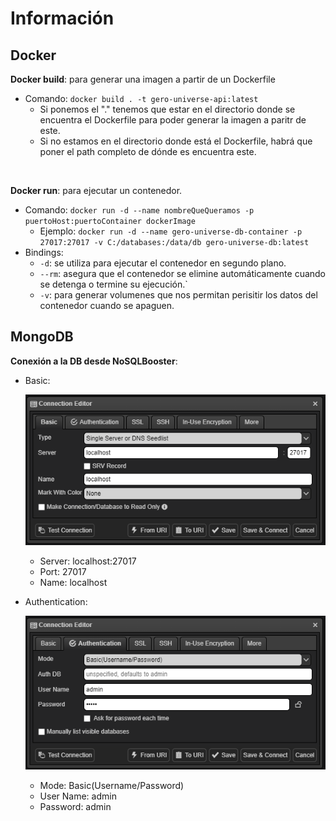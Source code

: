 # Información

## Docker

**Docker build**: para generar una imagen a partir de un Dockerfile

- Comando: `docker build . -t gero-universe-api:latest`
  - Si ponemos el "." tenemos que estar en el directorio donde se encuentra el Dockerfile para poder generar la imagen a paritr de este.
  - Si no estamos en el directorio donde está el Dockerfile, habrá que poner el path completo de dónde es encuentra este.

</br>

**Docker run**: para ejecutar un contenedor.

- Comando: `docker run -d --name nombreQueQueramos -p puertoHost:puertoContainer dockerImage`
  - Ejemplo: `docker run -d --name gero-universe-db-container -p 27017:27017 -v C:/databases:/data/db gero-universe-db:latest`
- Bindings:
  - `-d`: se utiliza para ejecutar el contenedor en segundo plano.
  - `--rm`: asegura que el contenedor se elimine automáticamente cuando se detenga o termine su ejecución.`
  - `-v`: para generar volumenes que nos permitan perisitir los datos del contenedor cuando se apaguen.

## MongoDB

**Conexión a la DB desde NoSQLBooster**:

- Basic:

  ![alt text](image.png)

  - Server: localhost:27017
  - Port: 27017
  - Name: localhost

- Authentication:

  ![alt text](image-1.png)

  - Mode: Basic(Username/Password)
  - User Name: admin
  - Password: admin
